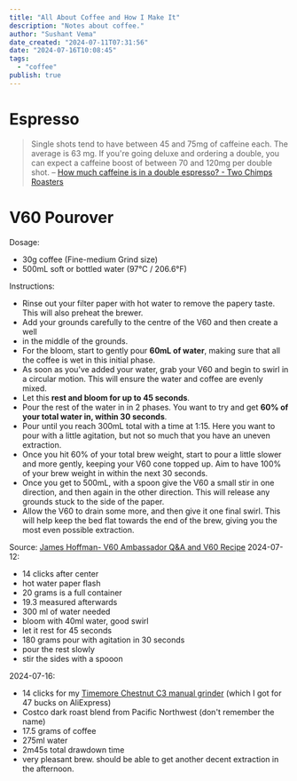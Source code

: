 ```yaml
---
title: "All About Coffee and How I Make It"
description: "Notes about coffee."
author: "Sushant Vema"
date_created: "2024-07-11T07:31:56"
date: "2024-07-16T10:08:45"
tags:
  - "coffee"
publish: true
---
```


# Espresso
> Single shots tend to have between 45 and 75mg of caffeine each. The average is 63 mg. If you're going deluxe and ordering a double, you can expect a caffeine boost of between 70 and 120mg per double shot. – [How much caffeine is in a double espresso? - Two Chimps Roasters](https://twochimpscoffee.com/blogs/how-much-caffeine-in-double-espresso/#:~:text=Single%20shots%20tend%20to%20have,and%20120mg%20per%20double%20shot.)

# V60 Pourover
Dosage:
  - 30g coffee (Fine-medium Grind size)
  - 500mL soft or bottled water (97°C / 206.6°F)

Instructions:

- Rinse out your filter paper with hot water to remove the papery taste. This will also preheat the brewer.
- Add your grounds carefully to the centre of the V60 and then create a well
- in the middle of the grounds.
- For the bloom, start to gently pour **60mL of water**, making sure that all the coffee is wet in this initial phase.
- As soon as you’ve added your water, grab your V60 and begin to swirl in a circular motion. This will ensure the water and coffee are evenly mixed.
- Let this **rest and bloom for up to 45 seconds**.
- Pour the rest of the water in in 2 phases. You want to try and get **60% of your total water in, within 30 seconds**.
- Pour until you reach 300mL total with a time at 1:15. Here you want to pour with a little agitation, but not so much that you have an uneven extraction.
- Once you hit 60% of your total brew weight, start to pour a little slower and more gently, keeping your V60 cone topped up. Aim to have 100% of your brew weight in within the next 30 seconds.
- Once you get to 500mL, with a spoon give the V60 a small stir in one direction, and then again in the other direction. This will release any grounds stuck to the side of the paper.
- Allow the V60 to drain some more, and then give it one final swirl. This will help keep the bed flat towards the end of the brew, giving you the most even possible extraction.

Source: [James Hoffman- V60 Ambassador Q&A and V60 Recipe](https://www.hario-europe.com/blogs/hario-community/v60-ambassadors-james-hoffmann)
2024-07-12:
  - 14 clicks after center
  - hot water paper flash
  - 20 grams is a full container
  - 19.3 measured afterwards
  - 300 ml of water needed
  - bloom with 40ml water, good swirl
  - let it rest for 45 seconds
  - 180 grams pour with agitation in 30 seconds
  - pour the rest slowly
  - stir the sides with a spooon

2024-07-16:
  - 14 clicks for my [Timemore Chestnut C3 manual grinder](https://www.timemore.com/products/timemore-chestnut-c3-esp-manual-coffee-grinder-1) (which I got for 47 bucks on AliExpress)
  - Costco dark roast blend from Pacific Northwest (don't remember the name)
  - 17.5 grams of coffee
  - 275ml water
  - 2m45s total drawdown time
  - very pleasant brew. should be able to get another decent extraction in the afternoon. 
